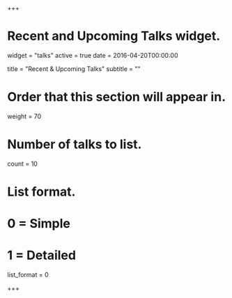 +++
# Recent and Upcoming Talks widget.
widget = "talks"
active = true
date = 2016-04-20T00:00:00

title = "Recent & Upcoming Talks"
subtitle = ""

# Order that this section will appear in.
weight = 70

# Number of talks to list.
count = 10

# List format.
#   0 = Simple
#   1 = Detailed
list_format = 0

+++

